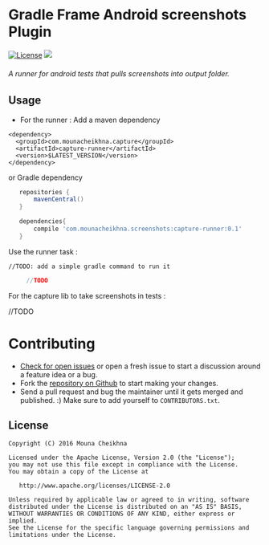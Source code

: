 Gradle Frame Android screenshots Plugin
=========================================

[![License](https://img.shields.io/badge/license-Apache%202.0-blue.svg?style=flat)](https://github.com/chemouna/capture/blob/master/LICENSE.txt)
[![](https://jitpack.io/v/chemouna/capture.svg)](https://jitpack.io/#chemouna/capture)

###### A runner for android tests that pulls screenshots into output folder.

Usage
----

  - For the runner :
   Add a maven dependency
   ```maven
   <dependency>
     <groupId>com.mounacheikhna.capture</groupId>
     <artifactId>capture-runner</artifactId>
     <version>$LATEST_VERSION</version>
   </dependency>
   ```
   
   or Gradle  dependency
   ```gradle
      repositories {
          mavenCentral()
      }
   
      dependencies{
          compile 'com.mounacheikhna.screenshots:capture-runner:0.1'
      }
   ```


   Use the runner task :

    //TODO: add a simple gradle command to run it

   ```groovy
        //TODO
   ```

   For the capture lib to take screenshots in tests :

   //TODO


Contributing
============

* [Check for open issues](https://github.com/chemouna/capture/issues) or open
   a fresh issue to start a discussion around a feature idea or a bug.
* Fork the [repository on Github](https://github.com/chemouna/capture)
   to start making your changes.
* Send a pull request and bug the maintainer until it gets merged and published.
   :) Make sure to add yourself to ``CONTRIBUTORS.txt``.

License
-------

    Copyright (C) 2016 Mouna Cheikhna

    Licensed under the Apache License, Version 2.0 (the "License");
    you may not use this file except in compliance with the License.
    You may obtain a copy of the License at

       http://www.apache.org/licenses/LICENSE-2.0

    Unless required by applicable law or agreed to in writing, software
    distributed under the License is distributed on an "AS IS" BASIS,
    WITHOUT WARRANTIES OR CONDITIONS OF ANY KIND, either express or implied.
    See the License for the specific language governing permissions and
    limitations under the License.


